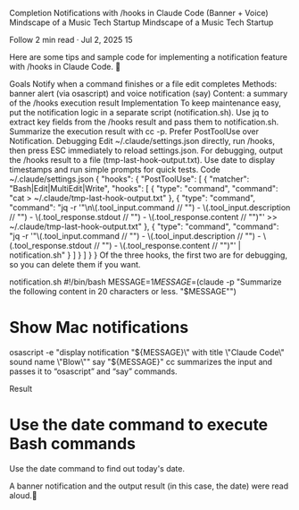 Completion Notifications with /hooks in Claude Code (Banner + Voice)
Mindscape of a Music Tech Startup
Mindscape of a Music Tech Startup

Follow
2 min read
·
Jul 2, 2025
15


Here are some tips and sample code for implementing a notification feature with /hooks in Claude Code. 🚀

Goals
Notify when a command finishes or a file edit completes
Methods: banner alert (via osascript) and voice notification (say)
Content: a summary of the /hooks execution result
Implementation
To keep maintenance easy, put the notification logic in a separate script (notification.sh).
Use jq to extract key fields from the /hooks result and pass them to notification.sh.
Summarize the execution result with cc -p.
Prefer PostToolUse over Notification.
Debugging
Edit ~/.claude/settings.json directly, run /hooks, then press ESC immediately to reload settings.json.
For debugging, output the /hooks result to a file (tmp-last-hook-output.txt).
Use date to display timestamps and run simple prompts for quick tests.
Code
~/.claude/settings.json
{
  "hooks": {
    "PostToolUse": [
      {
        "matcher": "Bash|Edit|MultiEdit|Write",
        "hooks": [
          {
            "type": "command",
            "command": "cat > ~/.claude/tmp-last-hook-output.txt"
          },
          {
            "type": "command",
            "command": "jq -r '\"\\n\\(.tool_input.command // \"\") - \\(.tool_input.description // \"\") - \\(.tool_response.stdout // \"\") - \\(.tool_response.content // \"\")\"' >> ~/.claude/tmp-last-hook-output.txt"
          },
          {
            "type": "command",
            "command": "jq -r '\"\\(.tool_input.command // \"\") - \\(.tool_input.description // \"\") - \\(.tool_response.stdout // \"\") - \\(.tool_response.content // \"\")\"' | notification.sh"
          }
        ]
      }
    ]
  }
}
Of the three hooks, the first two are for debugging, so you can delete them if you want.

notification.sh
#!/bin/bash
MESSAGE=$1
MESSAGE=$(claude -p "Summarize the following content in 20 characters or less. \"$MESSAGE\"")

# Show Mac notifications
osascript -e "display notification \"${MESSAGE}\" with title \"Claude Code\" sound name \"Blow\""
say "${MESSAGE}"
cc summarizes the input and passes it to “osascript” and “say” commands.

Result
# Use the date command to execute Bash commands
Use the date command to find out today's date.

A banner notification and the output result (in this case, the date) were read aloud.🚀